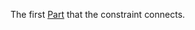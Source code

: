 The first [Part](https://create.roblox.com/docs/reference/engine/classes/BasePart) that the constraint connects.